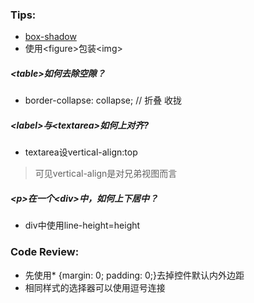 ### Tips:
* [box-shadow](http://www.cssmatic.com/box-shadow)
* 使用&lt;figure>包装&lt;img>

##### &lt;table>如何去除空隙？
* border-collapse: collapse; // 折叠 收拢

##### &lt;label>与&lt;textarea>如何上对齐?
* textarea设vertical-align:top
> 可见vertical-align是对兄弟视图而言

##### &lt;p>在一个&lt;div>中，如何上下居中？
* div中使用line-height=height
>

### Code Review:
* 先使用* {margin: 0; padding: 0;}去掉控件默认内外边距
* 相同样式的选择器可以使用逗号连接

